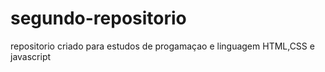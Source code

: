 # segundo-repositorio
repositorio criado para estudos de progamaçao e linguagem HTML,CSS e javascript
